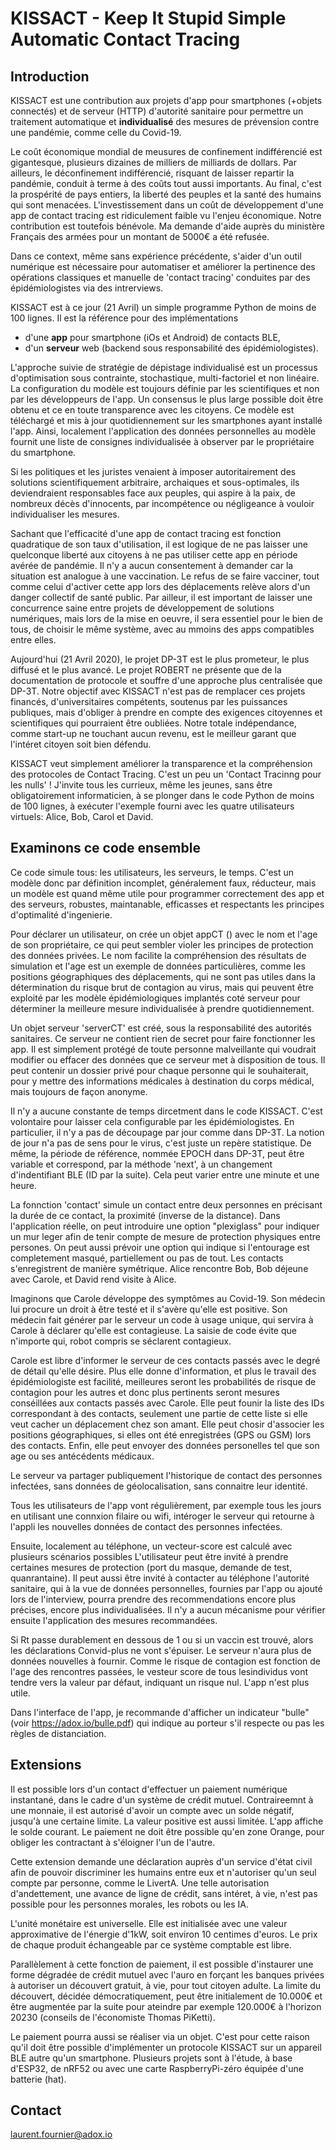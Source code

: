 # KISSACT - Keep It Stupid Simple Automatic Contact Tracing

## Introduction

KISSACT est une contribution aux projets d'app pour smartphones (+objets connectés) et de serveur (HTTP) d'autorité sanitaire pour permettre un traitement automatique et **individualisé** des mesures de prévension contre une pandémie, comme celle du Covid-19.

Le coût économique mondial de meusures de confinement indifférencié est gigantesque, plusieurs dizaines de milliers de milliards de dollars. Par ailleurs, le déconfinement indifférencié, risquant de laisser repartir la pandémie, conduit à terme à des coûts tout aussi importants. Au final, c'est la prospérité de pays entiers, la liberté des peuples et la santé des humains qui sont menacées. L'investissement dans un coût de développement d'une app de contact tracing est ridiculement faible vu l'enjeu économique. Notre contribution est toutefois bénévole. Ma demande d'aide auprès du ministère Français des armées pour un montant de 5000€ a été refusée.

Dans ce context, même sans expérience précédente, s'aider d'un outil numérique est nécessaire pour automatiser et améliorer la pertinence des opérations classiques et manuelle de 'contact tracing' conduites par des épidémiologistes via des intrerviews.

KISSACT est à ce jour (21 Avril) un simple programme Python de moins de 100 lignes.
Il est la référence pour des implémentations
- d'une **app** pour smartphone (iOs et Android) de contacts BLE,
- d'un **serveur** web (backend sous responsabilité des épidémiologistes).

L'approche suivie de stratégie de dépistage individualisé est un processus d'optimisation sous contrainte, stochastique, multi-factoriel et non linéaire. La configuration du modèle est toujours définie par les scientifiques et non par les développeurs de l'app. Un consensus le plus large possible doit être obtenu et ce en toute transparence avec les citoyens. Ce modèle est téléchargé et mis à jour quotidiennement sur les smartphones ayant installé l'app. Ainsi, localement l'application des données personnelles au modèle fournit une liste de consignes individualisée à observer par le propriétaire du smartphone. 

Si les politiques et les juristes venaient à imposer autoritairement des solutions scientifiquement arbitraire, archaiques et sous-optimales, ils deviendraient responsables face aux peuples, qui aspire à la paix, de nombreux décès d'innocents, par incompétence ou négligeance à vouloir individualiser les mesures.

Sachant que l'efficacité d'une app de contact tracing est fonction quadratique de son taux d'utilisation, il est logique de ne pas laisser une quelconque liberté aux citoyens à ne pas utiliser cette app en période avérée de pandémie. Il n'y a aucun consentement à demander car la situation est analogue à une vaccination. Le refus de se faire vacciner, tout comme celui d'activer cette app lors des déplacements relève alors d'un danger collectif de santé public. 
Par ailleur, il est important de laisser une concurrence saine entre projets de développement de solutions numériques, mais lors de la mise en oeuvre, il sera essentiel pour le bien de tous, de choisir le même système, avec au mmoins des apps compatibles entre elles.

Aujourd'hui (21 Avril 2020), le projet DP-3T est le plus prometeur, le plus diffusé et le plus avancé. Le projet ROBERT ne présente que de la documentation de protocole et souffre d'une approche plus centralisée que DP-3T.
Notre objectif avec KISSACT n'est pas de remplacer ces projets financés, d'universitaires compétents, soutenus par les puissances publiques, mais d'obliger à prendre en compte des exigences citoyennes et scientifiques qui pourraient être oubliées. Notre totale indépendance, comme start-up ne touchant aucun revenu, est le meilleur garant que l'intéret citoyen soit bien défendu.

KISSACT veut simplement améliorer la transparence et la compréhension des protocoles de Contact Tracing. C'est un peu un 'Contact Tracinng pour les nulls' !
J'invite tous les currieux, même les jeunes, sans être obligatoirement informaticien, à se plonger dans le code Python de moins de 100 lignes, à exécuter l'exemple fourni avec les quatre utilisateurs virtuels: Alice, Bob, Carol et David.

## Examinons ce code ensemble

Ce code simule tous: les utilisateurs, les serveurs, le temps. C'est un modèle donc par définition incomplet, généralement faux, réducteur, mais un modèle est quand même utile pour programmer correctement des app et des serveurs, robustes, maintanable, efficasses et respectants les principes d'optimalité d'ingenierie.

Pour déclarer un utilisateur, on crée un objet appCT () avec le nom et l'age de son propriétaire, ce qui peut sembler violer les principes de protection des données privées. Le nom facilite la compréhension des résultats de simulation et l'age est un exemple de données particulières, comme les positions géographiques des déplacements, qui ne sont pas utiles dans la détermination du risque brut de contagion au virus, mais qui peuvent être exploité par les modèle épidémiologiques implantés coté serveur pour déterminer la meilleure mesure individualisée à prendre quotidiennement.

Un objet serveur 'serverCT' est créé, sous la responsabilité des autorités sanitaires. Ce serveur ne contient rien de secret pour faire fonctionner les app. Il est simplement protégé de toute personne malveillante qui voudrait modifier ou effacer des données que ce serveur met à disposition de tous. Il peut contenir un dossier privé pour chaque personne qui le souhaiterait, pour y mettre des informations médicales à destination du corps médical, mais toujours de façon anonyme. 

Il n'y a aucune constante de temps dircetment dans le code KISSACT. C'est volontaire pour laisser cela configurable par les épidémiologistes. En particulier, il n'y a pas de découpage par jour comme dans DP-3T. La notion de jour n'a pas de sens pour le virus, c'est juste un repère statistique. De même, la période de référence, nommée EPOCH dans DP-3T, peut être variable et correspond, par la méthode 'next', à un changement d'indentifiant BLE (ID par la suite). Cela peut varier entre une minute et une heure.

La fonnction 'contact' simule un contact entre deux personnes en précisant la durée de ce contact, la proximité (inverse de la distance). Dans l'application réelle, on peut introduire une option "plexiglass" pour indiquer un mur leger afin de tenir compte de mesure de protection physiques entre persones. On peut aussi prévoir une option qui indique si l'entourage est completement masqué, partiellement ou pas de tout.
Les contacts s'enregistrent de manière symétrique. Alice rencontre Bob, Bob déjeune avec Carole, et David rend visite à Alice.

Imaginons que Carole développe des symptômes au Covid-19. Son médecin lui procure un droit à être testé et il s'avère qu'elle est positive. Son médecin fait générer par le serveur un code à usage unique, qui servira à Carole à déclarer qu'elle est contagieuse. La saisie de code évite que n'importe qui, robot compris se séclarent contagieux.

Carole est libre d'informer le serveur de ces contacts passés avec le degré de détail qu'elle désire. Plus elle donne d'information, et plus le travail des épidémiologiste est facilité, meilleures seront les probabilités de risque de contagion pour les autres et donc plus pertinents seront mesures conséillées aux contacts passés avec Carole.
Elle peut founir la liste des IDs correspondant à des contacts, seulement une partie de cette liste si elle veut cacher un déplacement chez son amant. Elle peut chosir d'associer les positions géographiques, si elles ont été enregistrées (GPS ou GSM) lors des contacts. Enfin, elle peut envoyer des données personelles tel que son age ou ses antécédents médicaux.

Le serveur va partager publiquement l'historique de contact des personnes infectées, sans données de géolocalisation, sans connaitre leur identité.

Tous les utilisateurs de l'app vont régulièrement, par exemple tous les jours en utilisant une connxion filaire ou wifi, intéroger le serveur qui retourne à l'appli les nouvelles données de contact des personnes infectées.

Ensuite, localement au téléphone, un vecteur-score est calculé avec plusieurs scénarios possibles
L'utilisateur peut être invité à prendre certaines mesures de protection (port du masque, demande de test, quanrantaine).
Il peut aussi être invité à contacter au téléphone l'autorité sanitaire, qui à la vue de données personnelles, fournies par l'app ou ajouté lors de l'interview, pourra prendre des recommendations encore plus précises, encore plus individualisées.
Il n'y a aucun mécanisme pour vérifier ensuite l'application des mesures recommandées.

Si Rt passe durablement en dessous de 1 ou si un vaccin est trouvé, alors les déclarations Convid-plus ne vont s'épuiser. Le serveur n'aura plus de données nouvelles à fournir. Comme le risque de contagion est fonction de l'age des rencontres passées, le vesteur score de tous lesindividus vont tendre vers la valeur par défaut, indiquant un risque nul. L'app n'est plus utile.

Dans l'interface de l'app, je recommande d'afficher un indicateur "bulle" (voir https://adox.io/bulle.pdf) qui indique au porteur s'il respecte ou pas les règles de distanciation.

## Extensions

Il est possible lors d'un contact d'effectuer un paiement numérique instantané, dans le cadre d'un système de crédit mutuel. Contraireemnt à une monnaie, il est autorisé d'avoir un compte avec un solde négatif, jusqu'à une certaine limite. La valeur positive est aussi limitée.
L'app affiche le solde courant.
Le paiement ne doit être possible qu'en zone Orange, pour obliger les contractant à s'éloigner l'un de l'autre.

Cette extension demande une déclaration auprès d'un service d'état civil afin de pouvoir discriminer les humains entre eux et n'autoriser qu'un seul compte par personne, comme le LivertA. Une telle autorisation d'andettement, une avance de ligne de crédit, sans intéret, à vie, n'est pas possible pour les personnes morales, les robots ou les IA.

L'unité monétaire est universelle. Elle est initialisée avec une valeur approximative de l'énergie d'1kW, soit environ 10 centimes d'euros. Le prix de chaque produit échangeable par ce système comptable est libre.

Parallèlement à cette fonction de paiement, il est possible d'instaurer une forme dégradée de crédit mutuel avec l'auro en forçant les banques privées à autoriser un découvert gratuit, à vie, pour tout citoyen adulte. 
La limite du découvert, décidée démocratiquement, peut être initialement de 10.000€ et être augmentée par la suite pour ateindre par exemple 120.000€ à l'horizon 20230 (conseils de l'économiste Thomas PiKetti).

Le paiement pourra aussi se réaliser via un objet. C'est pour cette raison qu'il doit être possible d'implémenter un protocole KISSACT sur un appareil BLE autre qu'un smartphone. Plusieurs projets sont à l'étude, à base d'ESP32, de nRF52 ou avec une carte RaspberryPi-zéro équipée d'une batterie (hat). 

## Contact

laurent.fournier@adox.io

